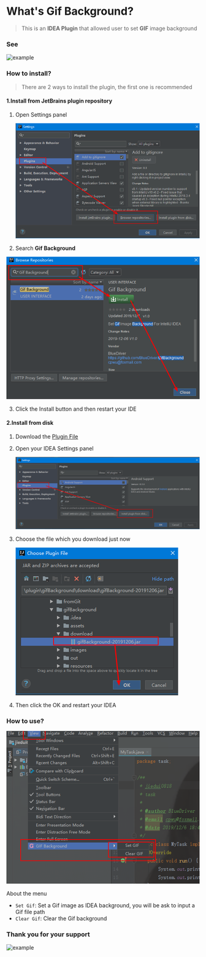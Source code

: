 # What's Gif Background?

> This is an **IDEA Plugin** that allowed user to set **GIF** image background

### See

![example](assets/example1.gif)

### How to install?

> There are 2 ways to install the plugin, the first one is recommended

####  1.Install from JetBrains plugin repository

1. Open Settings panel

   ![1575901054214](assets/1575901054214.png)

2. Search **Gif Background**

![1575901316474](assets/1575901316474.png)

3. Click the Install button and then restart your IDE

#### 2.Install from disk

1. Download the [Plugin File](https://plugins.jetbrains.com/plugin/13465-gif-background/)

2. Open your IDEA Settings panel

   ![1575644554988](assets/1575644554988.png)

3. Choose the file which you download just now

   ![1575644673645](assets/1575644673645.png)

4. Then click the OK and restart your IDEA


### How to use?

![1575644900062](assets/1575644900062.png)

About the menu
* `Set Gif`: Set a Gif image as IDEA background, you will be ask to input a Gif file path
* `Clear Gif`: Clear the Gif background

### Thank you for your support

![example](assets/example2.gif)